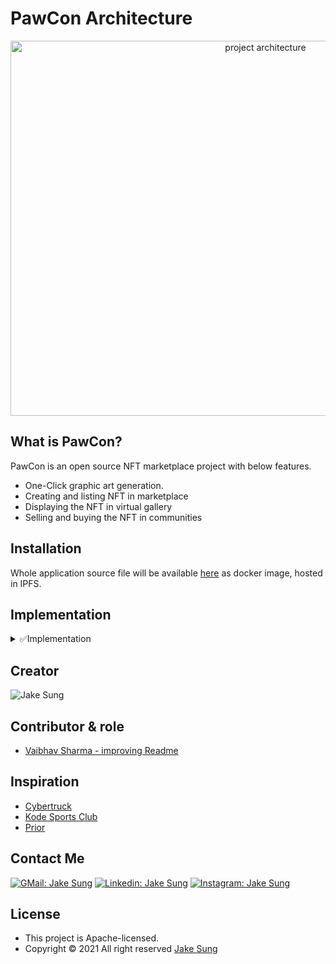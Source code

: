 # PawCon Architecture
<div align="center">
  <img src="https://user-images.githubusercontent.com/83855174/152946367-ce30a572-8779-4cac-bec7-0084f89197e5.png" width="800" height="600" alt="project architecture" />
</div>

## What is PawCon?
PawCon is an open source NFT marketplace project with below features. 

- One-Click graphic art generation. 
- Creating and listing NFT in marketplace
- Displaying the NFT in virtual gallery
- Selling and buying the NFT in communities

## Installation
Whole application source file will be available [here]() as docker image, hosted in IPFS.

## Implementation
<details>
<summary>✅Implementation</summary>

<div align="center">
<table>
<thead>
  <tr>
    <th>
      <div>
        <img src="https://github.com/developerasun.png" width="300" height="180">
      </div>
      Sign up and Login
    </th>
    <th>
      <div>
        <img src="https://github.com/developerasun.png" width="300" height="180">
      </div>
      Interact with community in realtime
    </th>
  </tr>
</thead>
  <tr>
    <th>
      <div>
        <img src="https://github.com/developerasun.png" width="300" height="180">
      </div>
      Generate your artworks
    </th>
    <th>
      <div>
       <img src="https://github.com/developerasun.png" width="300" height="180">
      </div>
      Mint your NFTs 
    </th>
  </tr>
  <tr>
    <th>
      <div>
        <img src="https://github.com/developerasun.png" width="300" height="180">
      </div>
      Interact with others in 3D world 
    </th>
    <th>
      <div>
       <img src="https://github.com/developerasun.png" width="300" height="180">
      </div>
      Display your NFT in 3D world
    </th>
  </tr>
</tbody>
</table>
</div>

</details>

## Creator
<img src="https://github.com/developerasun.png?size=75" alt="Jake Sung"/>

## Contributor & role
- [Vaibhav Sharma - improving Readme](https://github.com/AlphaVS-76)

## Inspiration
- [Cybertruck](https://bruno-simon.com/#cybertruck)
- [Kode Sports Club](https://www.kodeclubs.com/)
- [Prior](https://prior.co.jp/discover/en)

## Contact Me
[![GMail: Jake Sung](https://img.shields.io/badge/-designerasun@gmail.com-black?style=flat-square&logo=GMail&logoColor=White&link=designerasun@gmail.com)](designerasun@gmail.com)
[![Linkedin: Jake Sung](https://img.shields.io/badge/-Jake_Sung-darkblue?style=flat-square&logo=Linkedin&logoColor=white&link=https://www.linkedin.com/in/jakesung/)](https://www.linkedin.com/in/jakesung/)
[![Instagram: Jake Sung](https://img.shields.io/badge/-Jake_Sung-lightblue?style=flat-square&logo=Instagram&logoColor=black&link=https://www.instagram.com/designerasun/)](https://www.instagram.com/designerasun/)

## License 
- This project is Apache-licensed.
- Copyright © 2021 All right reserved [Jake Sung](https://github.com/developerasun) 



